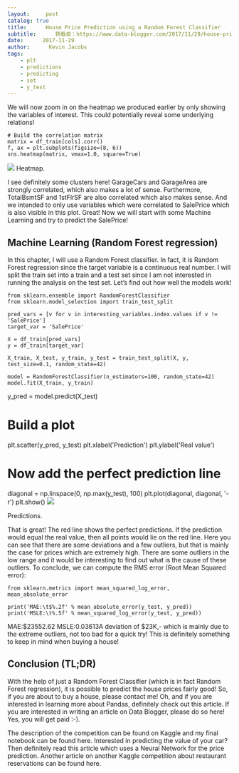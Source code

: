 ```yaml
---
layout:     post
catalog: true
title:      House Price Prediction using a Random Forest Classifier
subtitle:      转载自：https://www.data-blogger.com/2017/11/29/house-price-prediction-using-random-forest-classifier/
date:      2017-11-29
author:      Kevin Jacobs
tags:
    - plt
    - predictions
    - predicting
    - set
    - y_test
---
```


We will now zoom in on the heatmap we produced earlier by only showing the variables of interest. This could potentially reveal some underlying relations!

```
# Build the correlation matrix
matrix = df_train[cols].corr()
f, ax = plt.subplots(figsize=(8, 6))
sns.heatmap(matrix, vmax=1.0, square=True)
```

![](https://www.data-blogger.com/wp-content/uploads/2017/11/heatmap.png)
Heatmap.

I see definitely some clusters here! GarageCars and GarageArea are strongly correlated, which also makes a lot of sense. Furthermore, TotalBsmtSF and 1stFlrSF are also correlated which also makes sense. And we intended to only use variables which were correlated to SalePrice which is also visible in this plot. Great! Now we will start with some Machine Learning and try to predict the SalePrice!

 

## Machine Learning (Random Forest regression)

In this chapter, I will use a Random Forest classifier. In fact, it is Random Forest regression since the target variable is a continuous real number. I will split the train set into a train and a test set since I am not interested in running the analysis on the test set. Let’s find out how well the models work!

```
from sklearn.ensemble import RandomForestClassifier
from sklearn.model_selection import train_test_split

pred_vars = [v for v in interesting_variables.index.values if v != 'SalePrice']
target_var = 'SalePrice'

X = df_train[pred_vars]
y = df_train[target_var]

X_train, X_test, y_train, y_test = train_test_split(X, y, test_size=0.1, random_state=42)

model = RandomForestClassifier(n_estimators=100, random_state=42)
model.fit(X_train, y_train)
```

y_pred = model.predict(X_test)

# Build a plot
plt.scatter(y_pred, y_test)
plt.xlabel('Prediction')
plt.ylabel('Real value')

# Now add the perfect prediction line
diagonal = np.linspace(0, np.max(y_test), 100)
plt.plot(diagonal, diagonal, '-r')
plt.show()
![](https://www.data-blogger.com/wp-content/uploads/2017/11/preds.png)


Predictions.

That is great! The red line shows the perfect predictions. If the prediction would equal the real value, then all points would lie on the red line. Here you can see that there are some deviations and a few outliers, but that is mainly the case for prices which are extremely high. There are some outliers in the low range and it would be interesting to find out what is the cause of these outliers. To conclude, we can compute the RMS error (Root Mean Squared error):

```
from sklearn.metrics import mean_squared_log_error, mean_absolute_error

print('MAE:\t$%.2f' % mean_absolute_error(y_test, y_pred))
print('MSLE:\t%.5f' % mean_squared_log_error(y_test, y_pred))
```

MAE:$23552.62
MSLE:0.03613A deviation of $23K,- which is mainly due to the extreme outliers, not too bad for a quick try! This is definitely something to keep in mind when buying a house!

## Conclusion (TL;DR)

With the help of just a Random Forest Classifier (which is in fact Random Forest regression), it is possible to predict the house prices fairly good! So, if you are about to buy a house, please contact me! Oh, and if you are interested in learning more about Pandas, definitely check out this article. If you are interested in writing an article on Data Blogger, please do so here! Yes, you will get paid :-).

The description of the competition can be found on Kaggle and my final notebook can be found here. Interested in predicting the value of your car? Then definitely read this article which uses a Neural Network for the price prediction. Another article on another Kaggle competition about restaurant reservations can be found here.
